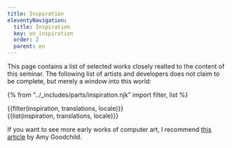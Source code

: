 ```yaml
---
title: Inspiration
eleventyNavigation:
  title: Inspiration
  key: en_inspiration
  order: 2
  parent: en
---
```


This page contains a list of selected works closely realted to the content of this seminar. The following list of artists and developers does not claim to be complete, but merely a window into this world:

{% from "../_includes/parts/inspiration.njk" import filter, list %}

<div id="inspiration-filter">
{{filter(inspiration, translations, locale)}}
</div>

<div id="inspiration-list">
{{list(inspiration, translations, locale)}}
</div>

If you want to see more early works of computer art, I recommend [this article](https://www.amygoodchild.com/blog/computer-art-50s-and-60s) by Amy Goodchild.